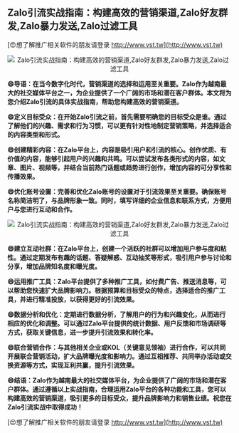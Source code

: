 ## **Zalo引流实战指南：构建高效的营销渠道,Zalo好友群发,Zalo暴力发送,Zalo过滤工具**

[😍想了解推广相关软件的朋友请登录 http://www.vst.tw](http://www.vst.tw)

 <center><img src="https://vst.tw/MP4/tuiguang/png/8.png" alt="Zalo引流实战指南：构建高效的营销渠道,Zalo好友群发,Zalo暴力发送,Zalo过滤工具"></center>

**😄导语：在当今数字化时代，营销渠道的选择和运用至关重要。Zalo作为越南最大的社交媒体平台之一，为企业提供了一个广阔的市场和潜在客户群体。本文将为您介绍Zalo引流的具体实战指南，帮助您构建高效的营销渠道。**

**😄定义目标受众：在开始Zalo引流之前，首先需要明确您的目标受众是谁。通过了解他们的兴趣、需求和行为习惯，可以更有针对性地制定营销策略，并选择适合的内容类型和形式。**

**😄创建精彩内容：在Zalo平台上，内容是吸引用户和引流的核心。创作优质、有价值的内容，能够引起用户的兴趣和共鸣。可以尝试发布各类形式的内容，如文章、图片、视频等，并结合当前热门话题或趋势进行创作，增加内容的可分享性和传播效果。**

**😄优化账号设置：完善和优化Zalo账号的设置对于引流效果至关重要。确保账号名称简洁明了，与品牌形象一致。同时，填写详细的企业信息和联系方式，方便用户与您进行互动和合作。**

 <center><img src="https://vst.tw/MP4/tuiguang/png/2.png" alt="Zalo引流实战指南：构建高效的营销渠道,Zalo好友群发,Zalo暴力发送,Zalo过滤工具"></center>

**😄建立互动社群：在Zalo平台上，创建一个活跃的社群可以增加用户参与度和粘性。通过定期发布有趣的话题、答疑解惑、互动抽奖等形式，吸引用户参与讨论和分享，增加品牌知名度和曝光度。**

**😄运用推广工具：Zalo平台提供了多种推广工具，如付费广告、推送消息等，可以帮助您快速扩大品牌影响力。根据预算和目标受众的特点，选择适合的推广工具，并进行精准投放，以获得更好的引流效果。**

**😄数据分析和优化：定期进行数据分析，了解用户的行为和兴趣变化，从而进行相应的优化和调整。可以通过Zalo平台提供的统计数据、用户反馈和市场调研等方式，获取关键信息，进一步提升引流效果和转化率。**

**😄联合营销合作：与其他相关企业或KOL（关键意见领袖）进行合作，可以共同开展联合营销活动，扩大品牌曝光度和影响力。通过互相推荐、共同举办活动或交换资源等方式，实现互利共赢，提升引流效果。**

**😄结语：Zalo作为越南最大的社交媒体平台，为企业提供了广阔的市场和潜在客户群体。通过遵循以上实战指南，合理运用Zalo平台的各种功能和工具，您可以构建高效的营销渠道，吸引更多的目标受众，提升品牌影响力和销售业绩。祝您在Zalo引流实战中取得成功！**

[😍想了解推广相关软件的朋友请登录 http://www.vst.tw](http://www.vst.tw)



